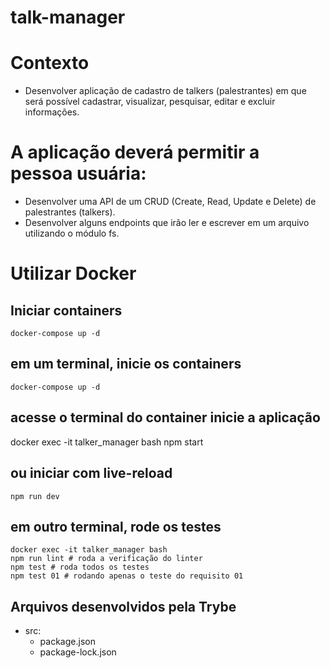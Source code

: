 # talk-manager

# Contexto
- Desenvolver aplicação de cadastro de talkers (palestrantes) em que será possível cadastrar, visualizar, pesquisar, editar e excluir informações.

# A aplicação deverá permitir a pessoa usuária:
- Desenvolver uma API de um CRUD (Create, Read, Update e Delete) de palestrantes (talkers).
- Desenvolver alguns endpoints que irão ler e escrever em um arquivo utilizando o módulo fs.

# Utilizar Docker
## Iniciar containers
```
docker-compose up -d
```
## em um terminal, inicie os containers
```
docker-compose up -d
```
## acesse o terminal do container inicie a aplicação
docker exec -it talker_manager bash
npm start
## ou iniciar com live-reload
```
npm run dev
```

## em outro terminal, rode os testes
```
docker exec -it talker_manager bash
npm run lint # roda a verificação do linter
npm test # roda todos os testes
npm test 01 # rodando apenas o teste do requisito 01
```

## Arquivos desenvolvidos pela Trybe
* src:
  - package.json
  - package-lock.json
